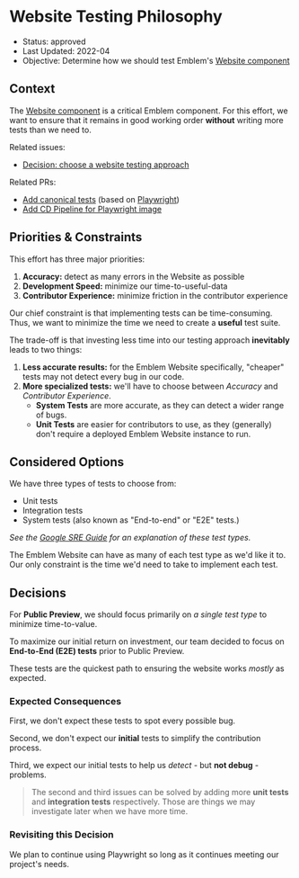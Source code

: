 # Website Testing Philosophy

 - Status: approved
 - Last Updated: 2022-04
 - Objective: Determine how we should test Emblem's [Website component](/website)

## Context
The [Website component](/website) is a critical Emblem component. For this effort, we want to ensure that it remains in good working order **without** writing more tests than we need to.

Related issues:
- [Decision: choose a website testing approach](https://github.com/GoogleCloudPlatform/emblem/issues/307)

Related PRs:
- [Add canonical tests](https://github.com/GoogleCloudPlatform/emblem/issues/342) (based on [Playwright](https://playwright.dev))
- [Add CD Pipeline for Playwright image](https://github.com/GoogleCloudPlatform/emblem/issues/361)

## Priorities & Constraints

This effort has three major priorities:

1. **Accuracy:** detect as many errors in the Website as possible
2. **Development Speed:** minimize our time-to-useful-data
3. **Contributor Experience:** minimize friction in the contributor experience

Our chief constraint is that implementing tests can be time-consuming. Thus, we want to minimize the time we need to create a **useful** test suite.

The trade-off is that investing less time into our testing approach **inevitably** leads to two things:
1. **Less accurate results:** for the Emblem Website specifically, "cheaper" tests may not detect every bug in our code.
2. **More specialized tests:** we'll have to choose between _Accuracy_ and _Contributor Experience_.
    - **System Tests** are more accurate, as they can detect a wider range of bugs.
    - **Unit Tests** are easier for contributors to use, as they (generally) don't require a deployed Emblem Website instance to run.

## Considered Options

We have three types of tests to choose from:
- Unit tests
- Integration tests
- System tests (also known as "End-to-end" or "E2E" tests.)

_See the [Google SRE Guide](https://sre.google/sre-book/testing-reliability/#fig_testing_hierarchy) for an explanation of these test types._

The Emblem Website can have as many of each test type as we'd like it to. Our only constraint is the time we'd need to take to implement each test.

## Decisions

For **Public Preview**, we should focus primarily on _a single test type_ to minimize time-to-value.

To maximize our initial return on investment, our team decided to focus on **End-to-End (E2E) tests** prior to Public Preview.

These tests are the quickest path to ensuring the website works _mostly_ as expected.

### Expected Consequences

First, we don't expect these tests to spot every possible bug.

Second, we don't expect our **initial** tests to simplify the contribution process.

Third, we expect our initial tests to help us _detect_ - but **not debug** - problems.

> The second and third issues can be solved by adding more **unit tests** and **integration tests** respectively. Those are things we may investigate later when we have more time.

### Revisiting this Decision

We plan to continue using Playwright so long as it continues meeting our project's needs.
